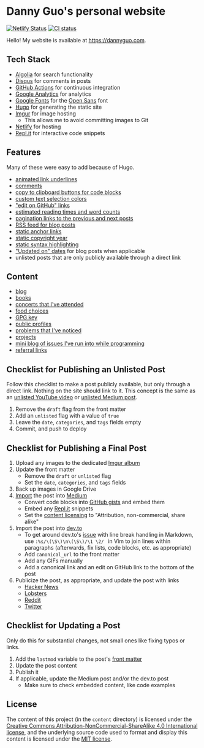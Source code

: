 # Danny Guo's personal website

[![Netlify Status](https://api.netlify.com/api/v1/badges/2288054d-de7c-458b-bbf4-21a1c3fcfeee/deploy-status)](https://app.netlify.com/sites/dannyguo/deploys)
[![CI status](https://github.com/dguo/dannyguo.com/workflows/CI/badge.svg)](https://github.com/dguo/dannyguo.com/actions?query=branch%3Amaster)

Hello! My website is available at https://dannyguo.com.

## Tech Stack

* [Algolia](https://algolia.com/) for search functionality
* [Disqus](https://disqus.com/) for comments in posts
* [GitHub Actions](https://github.com/dguo/dannyguo.com/actions) for continuous
  integration
* [Google Analytics](https://www.google.com/analytics) for analytics
* [Google Fonts](https://fonts.google.com/) for the [Open Sans](https://fonts.google.com/specimen/Open+Sans) font
* [Hugo](https://gohugo.io/) for generating the static site
* [Imgur](https://imgur.com/) for image hosting
    * This allows me to avoid committing images to Git
* [Netlify](https://netlify.com/) for hosting
* [Repl.it](https://repl.it/) for interactive code snippets

## Features

Many of these were easy to add because of Hugo.

* [animated link underlines](https://github.com/dguo/dannyguo.com/commit/14e51391329163fa414ac55d77fdf6da521ab644)
* [comments](https://github.com/dguo/dannyguo.com/commit/8bbd1e12cf145844e384b1858f169d96fd70b45c)
* [copy to clipboard buttons for code blocks](https://github.com/dguo/dannyguo.com/commit/6953658a361112c3d3f7c348a537a200d24c8c63)
* [custom text selection colors](https://github.com/dguo/dannyguo.com/commit/b6426c17c4fc7c1d53131c626f93481762919fc8)
* ["edit on GitHub" links](https://github.com/dguo/dannyguo.com/commit/a28a14aef5846cefe714b24a2cd67081398c71b7)
* [estimated reading times and word counts](https://github.com/dguo/dannyguo.com/commit/8471241935cc21e84b8e51f51d20b59226698551)
* [pagination links to the previous and next posts](https://github.com/dguo/dannyguo.com/commit/5e8f017598f5afe430398c45c3808f4968c8eee4)
* [RSS feed for blog posts](https://github.com/dguo/dannyguo.com/commit/2001465e76c58e409c60ff688dd779298ab5b1f4)
* [static anchor links](https://github.com/dguo/dannyguo.com/commit/d8f81fa4573ccdf90030cb8f1252ec27f330493f)
* [static copyright year](https://github.com/dguo/dannyguo.com/commit/a8a3e1acac919f759253f07ad8a466be8ba4fcfb)
* [static syntax highlighting](https://github.com/dguo/dannyguo.com/commit/3f02ffcd82883de75ac68151b1b518b045fb390b)
* ["Updated on" dates](https://github.com/dguo/dannyguo.com/commit/86db8a3831508876bd8836573af3e752300e07c1) for blog posts when applicable
* unlisted posts that are only publicly available through a direct link

## Content

* [blog](https://www.dannyguo.com/blog/)
* [books](https://www.dannyguo.com/books/)
* [concerts that I've attended](https://www.dannyguo.com/about/#music)
* [food choices](https://www.dannyguo.com/food/)
* [GPG key](https://www.dannyguo.com/keys/)
* [public profiles](https://www.dannyguo.com/about/#public-profiles)
* [problems that I've noticed](https://www.dannyguo.com/problems/)
* [projects](https://www.dannyguo.com/projects)
* [mini blog of issues I've run into while programming](https://www.dannyguo.com/friction/)
* [referral links](https://wwww.dannyguo.com/referrals/)

## Checklist for Publishing an Unlisted Post

Follow this checklist to make a post publicly available, but only through a
direct link. Nothing on the site should link to it. This concept is the same as
an [unlisted YouTube video](https://support.google.com/youtube/answer/157177) or
[unlisted Medium
post](https://help.medium.com/hc/en-us/articles/215552778-Unlisted-publishing).

1. Remove the `draft` flag from the front matter
2. Add an `unlisted` flag with a value of `true`
3. Leave the `date`, `categories`, and `tags` fields empty
4. Commit, and push to deploy

## Checklist for Publishing a Final Post

1. Upload any images to the dedicated [Imgur album](https://imgur.com/a/mA7JRWp)
2. Update the front matter
    * Remove the `draft` or `unlisted` flag
    * Set the `date`, `categories`, and `tags` fields
3. Back up images in Google Drive
4. [Import](https://medium.com/p/import) the post into [Medium](https://medium.com/@dannyguo)
    * Convert code blocks into [GitHub gists](https://gist.github.com/) and embed them
    * Embed any [Repl.it](https://repl.it/repls) snippets
    * Set the [content licensing](https://help.medium.com/hc/en-us/articles/214741758-Content-licenses)
      to "Attribution, non-commercial, share alike"
5. Import the post into [dev.to](https://dev.to/)
    * To get around dev.to's [issue](https://github.com/thepracticaldev/dev.to/issues/575) with line break handling in Markdown, use `:%s/\(\S\)\n\(\S\)/\1 \2/ ` in Vim to join lines within paragraphs (afterwards, fix lists, code blocks, etc. as appropriate)
    * Add `canonical_url` to the front matter
    * Add any GIFs manually
    * Add a canonical link and an edit on GitHub link to the bottom of the post
6. Publicize the post, as appropriate, and update the post with links
    * [Hacker News](https://news.ycombinator.com/)
    * [Lobsters](https://lobste.rs/)
    * [Reddit](https://www.reddit.com/)
    * [Twitter](https://twitter.com/)

## Checklist for Updating a Post

Only do this for substantial changes, not small ones like fixing typos or links.

1. Add the `lastmod` variable to the post's [front
   matter](https://gohugo.io/content-management/front-matter/#front-matter-variables)
2. Update the post content
3. Publish it
4. If applicable, update the Medium post and/or the dev.to post
    * Make sure to check embedded content, like code examples

## License

The content of this project (in the `content` directory) is licensed under the
[Creative Commons Attribution-NonCommercial-ShareAlike 4.0 International
license](http://creativecommons.org/licenses/by-nc-sa/4.0/), and the underlying
source code used to format and display this content is licensed under the [MIT
license](https://github.com/dguo/dannyguo.com/blob/master/LICENSE.txt).
